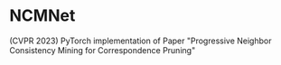 # NCMNet
(CVPR 2023) PyTorch implementation of Paper "Progressive Neighbor Consistency Mining for Correspondence Pruning"
